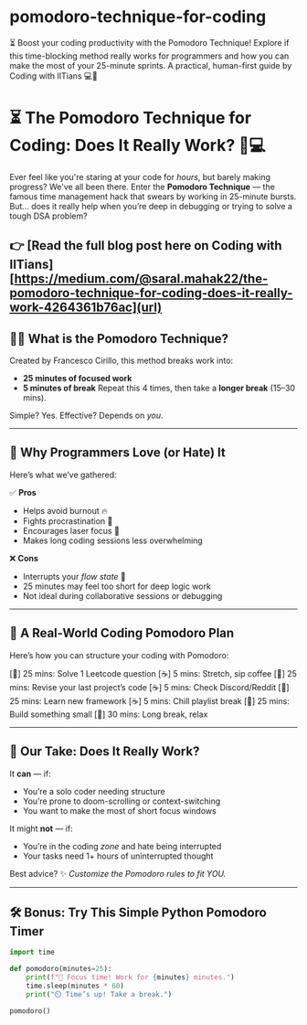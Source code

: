 # pomodoro-technique-for-coding
⏳ Boost your coding productivity with the Pomodoro Technique! Explore if this time-blocking method really works for programmers and how you can make the most of your 25-minute sprints. A practical, human-first guide by Coding with IITians 💻🍅
# ⏳ The Pomodoro Technique for Coding: Does It Really Work? 🍅💻

Ever feel like you're staring at your code for *hours*, but barely making progress? We've all been there. Enter the **Pomodoro Technique** — the famous time management hack that swears by working in 25-minute bursts. But… does it really help when you’re deep in debugging or trying to solve a tough DSA problem?

👉 [Read the full blog post here on Coding with IITians] [https://medium.com/@saral.mahak22/the-pomodoro-technique-for-coding-does-it-really-work-4264361b76ac](url)
---

## 👩‍💻 What is the Pomodoro Technique?

Created by Francesco Cirillo, this method breaks work into:
- **25 minutes of focused work**
- **5 minutes of break**
Repeat this 4 times, then take a **longer break** (15–30 mins).

Simple? Yes.
Effective? Depends on *you*.

---

## 🧠 Why Programmers Love (or Hate) It

Here’s what we’ve gathered:

✅ **Pros**
- Helps avoid burnout 🔥  
- Fights procrastination 🐌  
- Encourages laser focus 🎯  
- Makes long coding sessions less overwhelming

❌ **Cons**
- Interrupts your *flow state* 😤  
- 25 minutes may feel too short for deep logic work  
- Not ideal during collaborative sessions or debugging

---

## 🍅 A Real-World Coding Pomodoro Plan

Here’s how you can structure your coding with Pomodoro:

[🍅] 25 mins: Solve 1 Leetcode question
[☕] 5 mins: Stretch, sip coffee
[🍅] 25 mins: Revise your last project’s code
[☕] 5 mins: Check Discord/Reddit
[🍅] 25 mins: Learn new framework
[☕] 5 mins: Chill playlist break
[🍅] 25 mins: Build something small
[🛌] 30 mins: Long break, relax


---

## 🧪 Our Take: Does It Really Work?

It **can** — if:
- You’re a solo coder needing structure
- You’re prone to doom-scrolling or context-switching
- You want to make the most of short focus windows

It might **not** — if:
- You’re in the coding *zone* and hate being interrupted
- Your tasks need 1+ hours of uninterrupted thought

Best advice? ✨ *Customize the Pomodoro rules to fit YOU.*

---

## 🛠️ Bonus: Try This Simple Python Pomodoro Timer

```python
import time

def pomodoro(minutes=25):
    print(f"🍅 Focus time! Work for {minutes} minutes.")
    time.sleep(minutes * 60)
    print("⏲️ Time’s up! Take a break.")

pomodoro()
